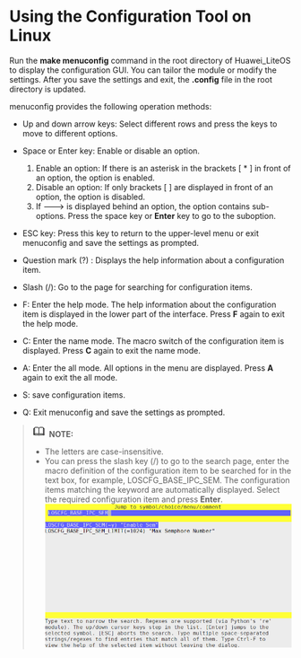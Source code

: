# Using the Configuration Tool on Linux<a name="EN-US_TOPIC_0308950992"></a>

Run the  **make menuconfig**  command in the root directory of Huawei\_LiteOS to display the configuration GUI. You can tailor the module or modify the settings. After you save the settings and exit, the  **.config**  file in the root directory is updated.

menuconfig provides the following operation methods:

-   Up and down arrow keys: Select different rows and press the keys to move to different options.
-   Space or Enter key: Enable or disable an option.
    1.  Enable an option: If there is an asterisk in the brackets \[ \* \] in front of an option, the option is enabled.
    2.  Disable an option: If only brackets \[  \] are displayed in front of an option, the option is disabled.
    3.  If ---\> is displayed behind an option, the option contains sub-options. Press the space key or  **Enter**  key to go to the suboption. 


-   ESC key: Press this key to return to the upper-level menu or exit menuconfig and save the settings as prompted.

-   Question mark \(?\) : Displays the help information about a configuration item.
-   Slash \(/\): Go to the page for searching for configuration items. 
-   F: Enter the help mode. The help information about the configuration item is displayed in the lower part of the interface. Press  **F**  again to exit the help mode.
-   C: Enter the name mode. The macro switch of the configuration item is displayed. Press  **C**  again to exit the name mode.
-   A: Enter the all mode. All options in the menu are displayed. Press  **A**  again to exit the all mode.
-   S: save configuration items.
-   Q: Exit menuconfig and save the settings as prompted.

>![](public_sys-resources/icon-note.gif) **NOTE:** 
>-   The letters are case-insensitive. 
>-   You can press the slash key \(/\) to go to the search page, enter the macro definition of the configuration item to be searched for in the text box, for example, LOSCFG\_BASE\_IPC\_SEM. The configuration items matching the keyword are automatically displayed. Select the required configuration item and press  **Enter**.
>    ![](figures/search_macro_in_menuconfig.png)

